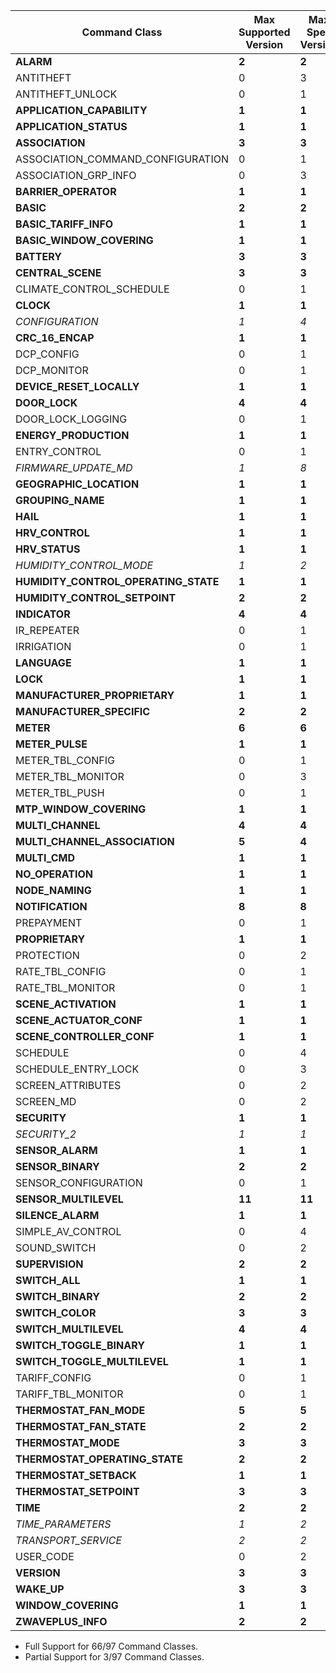Command Class | Max Supported Version | Max Spec Version | Support
--------------|-------------------|---------------|---------
**ALARM** | **2** | **2** | **Full**
ANTITHEFT | 0 | 3 | None
ANTITHEFT_UNLOCK | 0 | 1 | None
**APPLICATION_CAPABILITY** | **1** | **1** | **Full**
**APPLICATION_STATUS** | **1** | **1** | **Full**
**ASSOCIATION** | **3** | **3** | **Full**
ASSOCIATION_COMMAND_CONFIGURATION | 0 | 1 | None
ASSOCIATION_GRP_INFO | 0 | 3 | None
**BARRIER_OPERATOR** | **1** | **1** | **Full**
**BASIC** | **2** | **2** | **Full**
**BASIC_TARIFF_INFO** | **1** | **1** | **Full**
**BASIC_WINDOW_COVERING** | **1** | **1** | **Full**
**BATTERY** | **3** | **3** | **Full**
**CENTRAL_SCENE** | **3** | **3** | **Full**
CLIMATE_CONTROL_SCHEDULE | 0 | 1 | None
**CLOCK** | **1** | **1** | **Full**
*CONFIGURATION* | *1* | *4* | *Full*
**CRC_16_ENCAP** | **1** | **1** | **Full**
DCP_CONFIG | 0 | 1 | None
DCP_MONITOR | 0 | 1 | None
**DEVICE_RESET_LOCALLY** | **1** | **1** | **Full**
**DOOR_LOCK** | **4** | **4** | **Full**
DOOR_LOCK_LOGGING | 0 | 1 | None
**ENERGY_PRODUCTION** | **1** | **1** | **Full**
ENTRY_CONTROL | 0 | 1 | None
*FIRMWARE_UPDATE_MD* | *1* | *8* | *Partial*
**GEOGRAPHIC_LOCATION** | **1** | **1** | **Full**
**GROUPING_NAME** | **1** | **1** | **Full**
**HAIL** | **1** | **1** | **Full**
**HRV_CONTROL** | **1** | **1** | **Full**
**HRV_STATUS** | **1** | **1** | **Full**
*HUMIDITY_CONTROL_MODE* | *1* | *2* | *Full*
**HUMIDITY_CONTROL_OPERATING_STATE** | **1** | **1** | **Full**
**HUMIDITY_CONTROL_SETPOINT** | **2** | **2** | **Full**
**INDICATOR** | **4** | **4** | **Full**
IR_REPEATER | 0 | 1 | None
IRRIGATION | 0 | 1 | None
**LANGUAGE** | **1** | **1** | **Full**
**LOCK** | **1** | **1** | **Full**
**MANUFACTURER_PROPRIETARY** | **1** | **1** | **Full**
**MANUFACTURER_SPECIFIC** | **2** | **2** | **Full**
**METER** | **6** | **6** | **Full**
**METER_PULSE** | **1** | **1** | **Full**
METER_TBL_CONFIG | 0 | 1 | None
METER_TBL_MONITOR | 0 | 3 | None
METER_TBL_PUSH | 0 | 1 | None
**MTP_WINDOW_COVERING** | **1** | **1** | **Full**
**MULTI_CHANNEL** | **4** | **4** | **Full**
**MULTI_CHANNEL_ASSOCIATION** | **5** | **4** | **Full**
**MULTI_CMD** | **1** | **1** | **Full**
**NO_OPERATION** | **1** | **1** | **Full**
**NODE_NAMING** | **1** | **1** | **Full**
**NOTIFICATION** | **8** | **8** | **Full**
PREPAYMENT | 0 | 1 | None
**PROPRIETARY** | **1** | **1** | **Full**
PROTECTION | 0 | 2 | None
RATE_TBL_CONFIG | 0 | 1 | None
RATE_TBL_MONITOR | 0 | 1 | None
**SCENE_ACTIVATION** | **1** | **1** | **Full**
**SCENE_ACTUATOR_CONF** | **1** | **1** | **Full**
**SCENE_CONTROLLER_CONF** | **1** | **1** | **Full**
SCHEDULE | 0 | 4 | None
SCHEDULE_ENTRY_LOCK | 0 | 3 | None
SCREEN_ATTRIBUTES | 0 | 2 | None
SCREEN_MD | 0 | 2 | None
**SECURITY** | **1** | **1** | **Full**
*SECURITY_2* | *1* | *1* | *Partial*
**SENSOR_ALARM** | **1** | **1** | **Full**
**SENSOR_BINARY** | **2** | **2** | **Full**
SENSOR_CONFIGURATION | 0 | 1 | None
**SENSOR_MULTILEVEL** | **11** | **11** | **Full**
**SILENCE_ALARM** | **1** | **1** | **Full**
SIMPLE_AV_CONTROL | 0 | 4 | None
SOUND_SWITCH | 0 | 2 | None
**SUPERVISION** | **2** | **2** | **Full**
**SWITCH_ALL** | **1** | **1** | **Full**
**SWITCH_BINARY** | **2** | **2** | **Full**
**SWITCH_COLOR** | **3** | **3** | **Full**
**SWITCH_MULTILEVEL** | **4** | **4** | **Full**
**SWITCH_TOGGLE_BINARY** | **1** | **1** | **Full**
**SWITCH_TOGGLE_MULTILEVEL** | **1** | **1** | **Full**
TARIFF_CONFIG | 0 | 1 | None
TARIFF_TBL_MONITOR | 0 | 1 | None
**THERMOSTAT_FAN_MODE** | **5** | **5** | **Full**
**THERMOSTAT_FAN_STATE** | **2** | **2** | **Full**
**THERMOSTAT_MODE** | **3** | **3** | **Full**
**THERMOSTAT_OPERATING_STATE** | **2** | **2** | **Full**
**THERMOSTAT_SETBACK** | **1** | **1** | **Full**
**THERMOSTAT_SETPOINT** | **3** | **3** | **Full**
**TIME** | **2** | **2** | **Full**
*TIME_PARAMETERS* | *1* | *2* | *Full*
*TRANSPORT_SERVICE* | *2* | *2* | *Partial*
USER_CODE | 0 | 2 | None
**VERSION** | **3** | **3** | **Full**
**WAKE_UP** | **3** | **3** | **Full**
**WINDOW_COVERING** | **1** | **1** | **Full**
**ZWAVEPLUS_INFO** | **2** | **2** | **Full**

- Full Support for 66/97 Command Classes.
- Partial Support for 3/97 Command Classes.